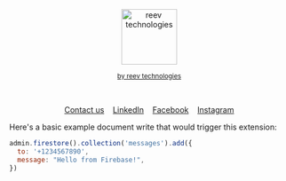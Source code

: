 <div align="center">
	<img style="object-fit:contain" height="100" src="https://dev.reev.tech/assets/favicon.png" alt="reev technologies">
	<br>
	<p>
		<p>
			<sup>
				<a href="reev.tech">by reev technologies</a>
			</sup>
		</p>
	</p>
	<br>
</div>

<p align="center">
	<a href="https://reev.tech/contact#sct-form-contact">Contact us</a>&nbsp;&nbsp;&nbsp;
	<a href="https://www.linkedin.com/company/reev-technologies">LinkedIn</a>&nbsp;&nbsp;&nbsp;
	<a href="https://facebook.com/reevtechnologies">Facebook</a>&nbsp;&nbsp;&nbsp;
	<a href="https://instagram.com/reevtechnologies">Instagram</a>
</p>

Here's a basic example document write that would trigger this extension:

```js
admin.firestore().collection('messages').add({
  to: '+1234567890',
  message: "Hello from Firebase!",
})
```